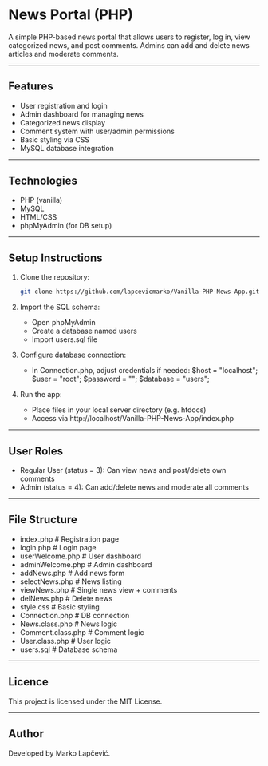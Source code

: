 # News Portal (PHP)

A simple PHP-based news portal that allows users to register, log in, view categorized news, and post comments. Admins can add and delete news articles and moderate comments.

---

## Features

- User registration and login
- Admin dashboard for managing news
- Categorized news display
- Comment system with user/admin permissions
- Basic styling via CSS
- MySQL database integration

---

## Technologies

- PHP (vanilla)
- MySQL
- HTML/CSS
- phpMyAdmin (for DB setup)

---

## Setup Instructions

1. Clone the repository:
   ```bash
   git clone https://github.com/lapcevicmarko/Vanilla-PHP-News-App.git

2. Import the SQL schema:
   - Open phpMyAdmin
   - Create a database named users
   - Import users.sql file

3. Configure database connection:
   - In Connection.php, adjust credentials if needed:
     $host = "localhost";
     $user = "root";
     $password = "";
     $database = "users";
     
4. Run the app:
   - Place files in your local server directory (e.g. htdocs)
   - Access via http://localhost/Vanilla-PHP-News-App/index.php
  
---

## User Roles

- Regular User (status = 3): Can view news and post/delete own comments
- Admin (status = 4): Can add/delete news and moderate all comments

---

## File Structure

- index.php              # Registration page
- login.php              # Login page
- userWelcome.php        # User dashboard
- adminWelcome.php       # Admin dashboard
- addNews.php            # Add news form
- selectNews.php         # News listing
- viewNews.php           # Single news view + comments
- delNews.php            # Delete news
- style.css              # Basic styling
- Connection.php         # DB connection
- News.class.php         # News logic
- Comment.class.php      # Comment logic
- User.class.php         # User logic
- users.sql              # Database schema

---

## Licence

This project is licensed under the MIT License.

---

## Author

Developed by Marko Lapčević.